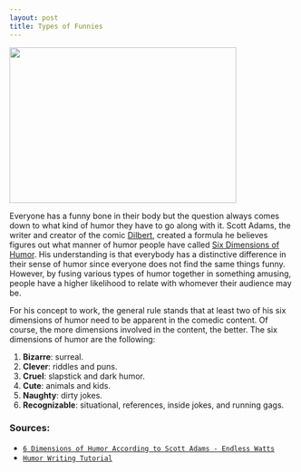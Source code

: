 ```yaml
---
layout: post
title: Types of Funnies
---
```

<a href="http://endlesswatts.com/6-dimensions-of-humor-according-to-scott-adams/
"><img src="https://actamu.github.io/laughing-aggies/public/images/Aplus.png" height="275" width="400" ></a>

Everyone has a funny bone in their body but the question always comes down to what kind of humor they have to go along with it. Scott Adams, the writer and creator of the comic <a href="http://dilbert.com/">Dilbert</a>, created a formula he believes figures out what manner of humor people have called <a href="http://blog.dilbert.com/2015/03/26/humor-writing-tutorial/">Six Dimensions of Humor</a>. His understanding is that everybody has a distinctive difference in their sense of humor since everyone does not find the same things funny. However, by fusing various types of humor together in something amusing, people have a higher likelihood to relate with whomever their audience may be. 

For his concept to work, the general rule stands that at least two of his six dimensions of humor need to be apparent in the comedic content. Of course, the more dimensions involved in the content, the better. The six dimensions of humor are the following:

<ol>
  <li><b>Bizarre</b>: surreal.</li>
  <li><b>Clever</b>: riddles and puns.</li>
  <li><b>Cruel</b>: slapstick and dark humor.</li>
  <li><b>Cute</b>: animals and kids.</li>
  <li><b>Naughty</b>: dirty jokes.</li>
  <li><b>Recognizable</b>: situational, references, inside jokes, and running gags.</li>
</ol>

### Sources:
<ul>
  <li><a href="http://endlesswatts.com/6-dimensions-of-humor-according-to-scott-adams/"><code class="highlighter-rouge">6 Dimensions of Humor According to Scott Adams - Endless Watts</code></a></li>
  <li><a href="http://blog.dilbert.com/2015/03/26/humor-writing-tutorial/"><code class="highlighter-rouge">Humor Writing Tutorial</code></a></li>
</ul>
